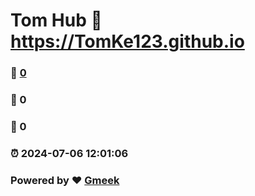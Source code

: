 # Tom Hub :link: https://TomKe123.github.io 
### :page_facing_up: [0](https://TomKe123.github.io/tag.html) 
### :speech_balloon: 0 
### :hibiscus: 0 
### :alarm_clock: 2024-07-06 12:01:06 
### Powered by :heart: [Gmeek](https://github.com/Meekdai/Gmeek)
